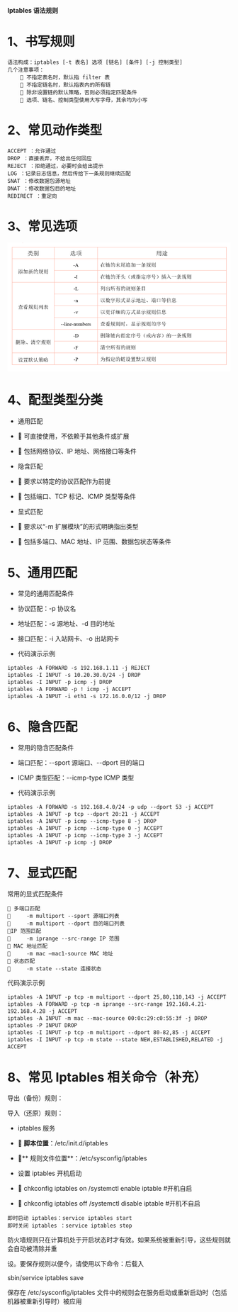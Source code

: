 **Iptables 语法规则**

# 1、书写规则

```
语法构成：iptables [-t 表名] 选项 [链名] [条件] [-j 控制类型]
几个注意事项：
     不指定表名时，默认指 filter 表
     不指定链名时，默认指表内的所有链
     除非设置链的默认策略，否则必须指定匹配条件
     选项、链名、控制类型使用大写字母，其余均为小写
```

# 2、常见动作类型

```
ACCEPT ：允许通过
DROP ：直接丢弃，不给出任何回应
REJECT ：拒绝通过，必要时会给出提示
LOG ：记录日志信息，然后传给下一条规则继续匹配
SNAT ：修改数据包源地址
DNAT ：修改数据包目的地址
REDIRECT ：重定向
```

# 3、常见选项

![](images/WEBRESOURCE2ab2c0badffedff010aa8b1e6db3fe1b截图.png)

# 4、配型类型分类

- 通用匹配

-  可直接使用，不依赖于其他条件或扩展

-  包括网络协议、IP 地址、网络接口等条件

- 隐含匹配

-  要求以特定的协议匹配作为前提

-  包括端口、TCP 标记、ICMP 类型等条件

- 显式匹配

-  要求以“-m 扩展模块”的形式明确指出类型

-  包括多端口、MAC 地址、IP 范围、数据包状态等条件

# 5、通用匹配

- 常见的通用匹配条件

- 协议匹配：-p 协议名

- 地址匹配：-s 源地址、-d 目的地址

- 接口匹配：-i 入站网卡、-o 出站网卡

- 代码演示示例

```
iptables -A FORWARD -s 192.168.1.11 -j REJECT 
iptables -I INPUT -s 10.20.30.0/24 -j DROP
iptables -I INPUT -p icmp -j DROP
iptables -A FORWARD -p ! icmp -j ACCEPT
iptables -A INPUT -i eth1 -s 172.16.0.0/12 -j DROP
```

# 6、隐含匹配

- 常用的隐含匹配条件

-  端口匹配：--sport 源端口、--dport 目的端口

- ICMP 类型匹配：--icmp-type ICMP 类型

- 代码演示示例

```
iptables -A FORWARD -s 192.168.4.0/24 -p udp --dport 53 -j ACCEPT
iptables -A INPUT -p tcp --dport 20:21 -j ACCEPT
iptables -A INPUT -p icmp --icmp-type 8 -j DROP
iptables -A INPUT -p icmp --icmp-type 0 -j ACCEPT
iptables -A INPUT -p icmp --icmp-type 3 -j ACCEPT
iptables -A INPUT -p icmp -j DROP
```

# 7、显式匹配

常用的显式匹配条件

```
 多端口匹配
     -m multiport --sport 源端口列表
     -m multiport --dport 目的端口列表
IP 范围匹配
     -m iprange --src-range IP 范围
 MAC 地址匹配
     -m mac –mac1-source MAC 地址
 状态匹配
     -m state --state 连接状态
```

代码演示示例

```
iptables -A INPUT -p tcp -m multiport --dport 25,80,110,143 -j ACCEPT
iptables -A FORWARD -p tcp -m iprange --src-range 192.168.4.21-192.168.4.28 -j ACCEPT
iptables -A INPUT -m mac --mac-source 00:0c:29:c0:55:3f -j DROP
iptables -P INPUT DROP
iptables -I INPUT -p tcp -m multiport --dport 80-82,85 -j ACCEPT
iptables -I INPUT -p tcp -m state --state NEW,ESTABLISHED,RELATED -j ACCEPT
```

# 8、常见 Iptables 相关命令（补充）

导出（备份）规则：

导入（还原）规则：

- iptables 服务

-  **脚本位置**：/etc/init.d/iptables

- ** 规则文件位置**：/etc/sysconfig/iptables

- 设置 iptables 开机启动

-  chkconfig iptables on /systemctl enable iptable	 #开机自启

-  chkconfig iptables off /systemctl disable iptable   #开机不自启

```
即时启动 iptables：service iptables start
即时关闭 iptables ：service iptables stop
```

防火墙规则只在计算机处于开启状态时才有效。如果系统被重新引导，这些规则就会自动被清除并重

设。要保存规则以便今，请使用以下命令：后载入

sbin/service iptables save

保存在 /etc/sysconfig/iptables 文件中的规则会在服务启动或重新启动时（包括机器被重新引导时）被应用